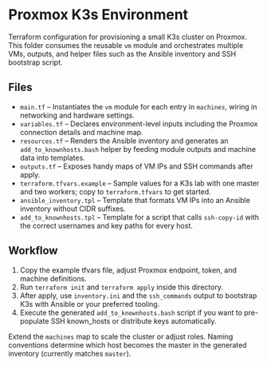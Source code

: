 # Proxmox K3s Environment

Terraform configuration for provisioning a small K3s cluster on Proxmox. This folder consumes the reusable `vm` module and orchestrates multiple VMs, outputs, and helper files such as the Ansible inventory and SSH bootstrap script.

## Files

- `main.tf` – Instantiates the `vm` module for each entry in `machines`, wiring in networking and hardware settings.
- `variables.tf` – Declares environment-level inputs including the Proxmox connection details and machine map.
- `resources.tf` – Renders the Ansible inventory and generates an `add_to_knownhosts.bash` helper by feeding module outputs and machine data into templates.
- `outputs.tf` – Exposes handy maps of VM IPs and SSH commands after apply.
- `terraform.tfvars.example` – Sample values for a K3s lab with one master and two workers; copy to `terraform.tfvars` to get started.
- `ansible_inventory.tpl` – Template that formats VM IPs into an Ansible inventory without CIDR suffixes.
- `add_to_knownhosts.tpl` – Template for a script that calls `ssh-copy-id` with the correct usernames and key paths for every host.

## Workflow

1. Copy the example tfvars file, adjust Proxmox endpoint, token, and machine definitions.
2. Run `terraform init` and `terraform apply` inside this directory.
3. After apply, use `inventory.ini` and the `ssh_commands` output to bootstrap K3s with Ansible or your preferred tooling.
4. Execute the generated `add_to_knownhosts.bash` script if you want to pre-populate SSH known_hosts or distribute keys automatically.

Extend the `machines` map to scale the cluster or adjust roles. Naming conventions determine which host becomes the master in the generated inventory (currently matches `master`).

